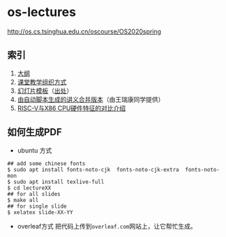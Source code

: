# os-lectures
http://os.cs.tsinghua.edu.cn/oscourse/OS2020spring

## 索引

 1. [大纲](os-course-outline.md)
 2. [课堂教学组织方式](os-course-style.md)
 3. [幻灯片模板](template.tex)（[出处](https://www.latextemplates.com/template/beamer-presentation)）
 4. [由自动脚本生成的讲义合并版本](https://github.com/dramforever/os-lectures-build/releases)（由王瑞康同学提供）
 5. [RISC-V与X86 CPU硬件特征的对比介绍](rv-x86-hardware-info-video.md)
## 如何生成PDF
- ubuntu 方式
```
## add some chinese fonts
$ sudo apt install fonts-noto-cjk  fonts-noto-cjk-extra  fonts-noto-mon
$ sudo apt install texlive-full
$ cd lectureXX
## for all slides
$ make all
## for single slide
$ xelatex slide-XX-YY
```

- overleaf方式
把代码上传到`overleaf.com`网站上，让它帮忙生成。

